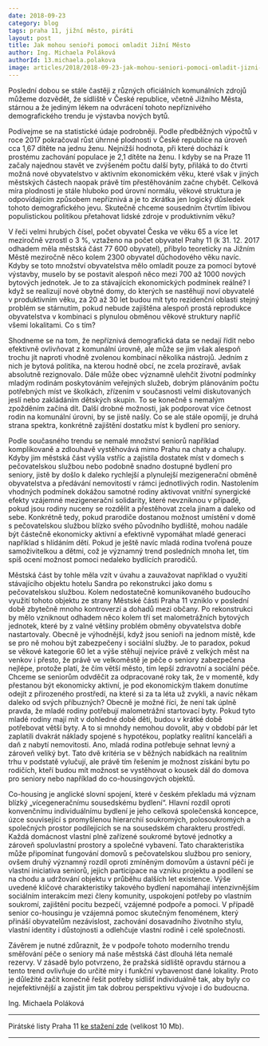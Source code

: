 ```yaml
---
date: 2018-09-23
category: blog
tags: praha 11, jižní město, piráti
layout: post
title: Jak mohou senioři pomoci omladit Jižní Město
author: Ing. Michaela Poláková
authorId: 13.michaela.polakova
image: articles/2018/2018-09-23-jak-mohou-seniori-pomoci-omladit-jizni-mesto.jpg
---
```


Poslední dobou se stále častěji z různých oficiálních komunálních zdrojů můžeme dozvědět, že sídliště v České republice, včetně Jižního Města, stárnou a že jediným lékem na odvrácení tohoto nepříznivého demografického trendu je výstavba nových bytů. 

Podívejme se na statistické údaje podrobněji. Podle předběžných výpočtů v roce 2017 pokračoval růst úhrnné plodnosti v České republice na úroveň cca 1,67 dítěte na jednu ženu. Nejnižší hodnota, při které dochází k prostému zachování populace je 2,1 dítěte na ženu. I kdyby se na Praze 11 začaly najednou stavět ve zvýšeném počtu další byty, přiláká to do čtvrti možná nové obyvatelstvo v aktivním ekonomickém věku, které však v jiných městských částech naopak právě tím přestěhováním začne chybět. Celková míra plodnosti je stále hluboko pod úrovní normálu, věkové struktura je odpovídajícím způsobem nepříznivá a je to zkrátka jen logický důsledek tohoto demografického jevu. Skutečně chceme sousedním čtvrtím líbivou populistickou politikou přetahovat lidské zdroje v produktivním věku?  

V řeči velmi hrubých čísel, počet obyvatel Česka ve věku 65 a více let meziročně vzrostl o 3 %, vztaženo na počet obyvatel Prahy 11 (k  31. 12. 2017 odhadem měla městská část  77 600 obyvatel), přibylo teoreticky na Jižním Městě meziročně něco kolem 2300 obyvatel důchodového věku navíc. Kdyby se toto množství obyvatelstva mělo omladit pouze za pomocí bytové výstavby, muselo by se postavit alespoň něco mezi 700 až 1000 nových bytových jednotek. Je to za stávajících ekonomických podmínek reálné? I když se realizují nové obytné domy, do kterých se nastěhují noví obyvatelé v produktivním věku, za 20 až 30 let budou mít tyto rezidenční oblasti stejný problém se stárnutím, pokud nebude zajištěna alespoň prostá reprodukce obyvatelstva v kombinaci s plynulou obměnou věkové struktury napříč všemi lokalitami. Co s tím? 

Shodneme se na tom, že nepříznivá demografická data se nedají řídit nebo efektivně ovlivňovat z komunální úrovně, ale může se jim však alespoň trochu jít naproti vhodně zvolenou kombinací několika nástrojů. Jedním z nich je bytová politika, na kterou hodně obcí, ne zcela prozíravě, avšak absolutně rezignovalo. Dále může obec významně ulehčit životní podmínky mladým rodinám poskytováním veřejných služeb, dobrým plánováním počtu potřebných míst ve školkách, zřízením v současnosti velmi diskutovaných jeslí nebo zakládáním dětských skupin. To se konečně s nemalým zpožděním začíná dít. Další drobné možnosti, jak podporovat více četnost rodin na komunální úrovni, by se jistě našly. Co se ale stále opomíjí, je druhá strana spektra, konkrétně zajištění dostatku míst k bydlení pro seniory.  

Podle současného trendu se nemalé množství seniorů například komplikovaně a zdlouhavě vystěhovává mimo Prahu na chaty a chalupy. Kdyby jim městská část vyšla vstříc a zajistila dostatek míst v domech s pečovatelskou službou nebo podobně snadno dostupné bydlení pro seniory, jistě by došlo k daleko rychlejší a plynulejší mezigenerační obměně obyvatelstva a předávání nemovitostí v rámci jednotlivých rodin. Nastolením vhodných podmínek dokážou samotné rodiny aktivovat vnitřní synergické efekty vzájemné mezigenerační solidarity, které nevzniknou v případě, pokud jsou rodiny nuceny se rozdělit a přestěhovat zcela jinam a daleko od sebe. Konkrétně tedy, pokud prarodiče dostanou možnost umístění v domě s pečovatelskou službou blízko svého původního bydliště, mohou nadále být částečně ekonomicky aktivní a efektivně vypomáhat mladé generaci například s hlídáním dětí. Pokud je ještě navíc mladá rodina tvořená pouze samoživitelkou a dětmi, což je významný trend posledních mnoha let, tím spíš ocení možnost pomoci nedaleko bydlících prarodičů.

Městská část by tohle měla vzít v úvahu a zauvažovat například o využití stávajícího objektu hotelu Sandra po rekonstrukci jako domu s pečovatelskou službou. Kolem nedostatečně komunikovaného budoucího využití tohoto objektu ze strany Městské části Praha 11 vzniklo v poslední době zbytečně mnoho kontroverzí a dohadů mezi občany.  Po rekonstrukci by mělo vzniknout odhadem něco kolem tří set malometrážních bytových jednotek, které by z valné většiny problém obměny obyvatelstva dobře nastartovaly. Obecně je výhodnější, když jsou senioři na jednom místě, kde se pro ně mohou být zabezpečeny i sociální služby. Je to paradox, pokud se věkové kategorie 60 let a výše stěhují nejvíce právě z velkých měst na venkov i přesto, že právě ve velkoměstě je péče o seniory zabezpečena nejlépe, protože platí, že čím větší město, tím lepší zdravotní a sociální péče. Chceme se seniorům odvděčit za odpracované roky tak, že v momentě, kdy přestanou být ekonomicky aktivní, je pod ekonomickým tlakem donutíme odejít z přirozeného prostředí, na které si za ta léta už zvykli, a navíc někam daleko od svých příbuzných?
Obecně je možné říci, že není tak úplně pravda, že mladé rodiny potřebují malometrážní startovací byty. Pokud tyto mladé rodiny mají mít v dohledné době děti, budou v krátké době potřebovat větší byty. A to si mnohdy nemohou dovolit, aby v období pár let zaplatili dvakrát náklady spojené s hypotékou, poplatky realitní kanceláři a daň z nabytí nemovitosti. Ano, mladá rodina potřebuje sehnat levný a zároveň veliký byt. Tato dvě kritéria se v běžných nabídkách na realitním trhu v podstatě vylučují, ale právě tím řešením je možnost získání bytu po rodičích, kteří budou mít možnost se vystěhovat o kousek dál do domova pro seniory nebo například do co-housingových objektů. 

Co-housing je anglické slovní spojení, které v českém překladu má význam blízký „vícegeneračnímu sousedskému bydlení“. Hlavní rozdíl oproti konvenčnímu individuálnímu bydlení je jeho celková společenská koncepce, úzce související s promyšlenou hierarchií soukromých, polosoukromých a společných prostor podílejících se na sousedském charakteru prostředí. Každá domácnost vlastní plně zařízené soukromé bytové jednotky a zároveň spoluvlastní prostory a společné vybavení. Tato charakteristika může připomínat fungování domovů s pečovatelskou službou pro seniory, ovšem druhý významný rozdíl oproti zmíněným domovům a ústavní péči je vlastní iniciativa seniorů, jejich participace na vzniku projektu a podílení se na chodu a udržování objektu v průběhu dalších let existence. Výše uvedené klíčové charakteristiky takového bydlení napomáhají intenzivnějším sociálním interakcím mezi členy komunity, uspokojení potřeby po vlastním soukromí, zajištění pocitu bezpečí, vzájemné podpoře a pomoci. V případě senior co-housingu je vzájemná pomoc skutečným fenoménem, který přináší obyvatelům nezávislost, zachování dosavadního životního stylu, vlastní identity i důstojnosti a odlehčuje vlastní rodině i celé společnosti. 

Závěrem je nutné zdůraznit, že v podpoře tohoto moderního trendu směřování péče o seniory má naše městská část dlouhá léta nemalé rezervy. V zásadě bylo potvrzeno, že pražská sídliště opravdu stárnou a tento trend ovlivňuje do určité míry i funkční vybavenost dané lokality. Proto je důležité začít konečně řešit potřeby sídlišť individuálně tak, aby byly co nejefektivnější a zajistit jim tak dobrou perspektivu vývoje i do budoucna.

Ing. Michaela Poláková


---

Pirátské listy Praha 11 [ke stažení zde](/assets/pdf/2018-07-10-praha-11.pdf) (velikost 10 Mb).

- - -
